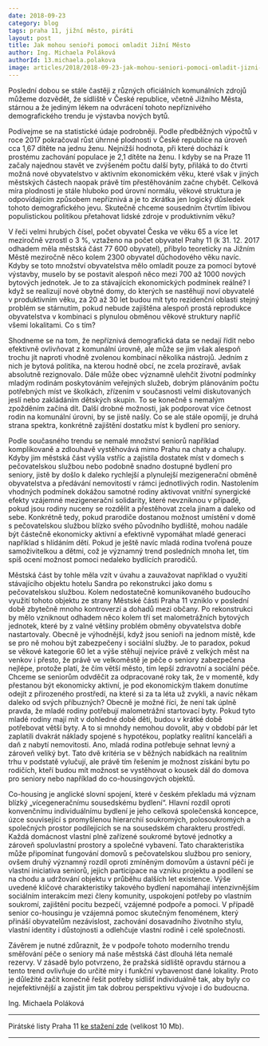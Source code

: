 ```yaml
---
date: 2018-09-23
category: blog
tags: praha 11, jižní město, piráti
layout: post
title: Jak mohou senioři pomoci omladit Jižní Město
author: Ing. Michaela Poláková
authorId: 13.michaela.polakova
image: articles/2018/2018-09-23-jak-mohou-seniori-pomoci-omladit-jizni-mesto.jpg
---
```


Poslední dobou se stále častěji z různých oficiálních komunálních zdrojů můžeme dozvědět, že sídliště v České republice, včetně Jižního Města, stárnou a že jediným lékem na odvrácení tohoto nepříznivého demografického trendu je výstavba nových bytů. 

Podívejme se na statistické údaje podrobněji. Podle předběžných výpočtů v roce 2017 pokračoval růst úhrnné plodnosti v České republice na úroveň cca 1,67 dítěte na jednu ženu. Nejnižší hodnota, při které dochází k prostému zachování populace je 2,1 dítěte na ženu. I kdyby se na Praze 11 začaly najednou stavět ve zvýšeném počtu další byty, přiláká to do čtvrti možná nové obyvatelstvo v aktivním ekonomickém věku, které však v jiných městských částech naopak právě tím přestěhováním začne chybět. Celková míra plodnosti je stále hluboko pod úrovní normálu, věkové struktura je odpovídajícím způsobem nepříznivá a je to zkrátka jen logický důsledek tohoto demografického jevu. Skutečně chceme sousedním čtvrtím líbivou populistickou politikou přetahovat lidské zdroje v produktivním věku?  

V řeči velmi hrubých čísel, počet obyvatel Česka ve věku 65 a více let meziročně vzrostl o 3 %, vztaženo na počet obyvatel Prahy 11 (k  31. 12. 2017 odhadem měla městská část  77 600 obyvatel), přibylo teoreticky na Jižním Městě meziročně něco kolem 2300 obyvatel důchodového věku navíc. Kdyby se toto množství obyvatelstva mělo omladit pouze za pomocí bytové výstavby, muselo by se postavit alespoň něco mezi 700 až 1000 nových bytových jednotek. Je to za stávajících ekonomických podmínek reálné? I když se realizují nové obytné domy, do kterých se nastěhují noví obyvatelé v produktivním věku, za 20 až 30 let budou mít tyto rezidenční oblasti stejný problém se stárnutím, pokud nebude zajištěna alespoň prostá reprodukce obyvatelstva v kombinaci s plynulou obměnou věkové struktury napříč všemi lokalitami. Co s tím? 

Shodneme se na tom, že nepříznivá demografická data se nedají řídit nebo efektivně ovlivňovat z komunální úrovně, ale může se jim však alespoň trochu jít naproti vhodně zvolenou kombinací několika nástrojů. Jedním z nich je bytová politika, na kterou hodně obcí, ne zcela prozíravě, avšak absolutně rezignovalo. Dále může obec významně ulehčit životní podmínky mladým rodinám poskytováním veřejných služeb, dobrým plánováním počtu potřebných míst ve školkách, zřízením v současnosti velmi diskutovaných jeslí nebo zakládáním dětských skupin. To se konečně s nemalým zpožděním začíná dít. Další drobné možnosti, jak podporovat více četnost rodin na komunální úrovni, by se jistě našly. Co se ale stále opomíjí, je druhá strana spektra, konkrétně zajištění dostatku míst k bydlení pro seniory.  

Podle současného trendu se nemalé množství seniorů například komplikovaně a zdlouhavě vystěhovává mimo Prahu na chaty a chalupy. Kdyby jim městská část vyšla vstříc a zajistila dostatek míst v domech s pečovatelskou službou nebo podobně snadno dostupné bydlení pro seniory, jistě by došlo k daleko rychlejší a plynulejší mezigenerační obměně obyvatelstva a předávání nemovitostí v rámci jednotlivých rodin. Nastolením vhodných podmínek dokážou samotné rodiny aktivovat vnitřní synergické efekty vzájemné mezigenerační solidarity, které nevzniknou v případě, pokud jsou rodiny nuceny se rozdělit a přestěhovat zcela jinam a daleko od sebe. Konkrétně tedy, pokud prarodiče dostanou možnost umístění v domě s pečovatelskou službou blízko svého původního bydliště, mohou nadále být částečně ekonomicky aktivní a efektivně vypomáhat mladé generaci například s hlídáním dětí. Pokud je ještě navíc mladá rodina tvořená pouze samoživitelkou a dětmi, což je významný trend posledních mnoha let, tím spíš ocení možnost pomoci nedaleko bydlících prarodičů.

Městská část by tohle měla vzít v úvahu a zauvažovat například o využití stávajícího objektu hotelu Sandra po rekonstrukci jako domu s pečovatelskou službou. Kolem nedostatečně komunikovaného budoucího využití tohoto objektu ze strany Městské části Praha 11 vzniklo v poslední době zbytečně mnoho kontroverzí a dohadů mezi občany.  Po rekonstrukci by mělo vzniknout odhadem něco kolem tří set malometrážních bytových jednotek, které by z valné většiny problém obměny obyvatelstva dobře nastartovaly. Obecně je výhodnější, když jsou senioři na jednom místě, kde se pro ně mohou být zabezpečeny i sociální služby. Je to paradox, pokud se věkové kategorie 60 let a výše stěhují nejvíce právě z velkých měst na venkov i přesto, že právě ve velkoměstě je péče o seniory zabezpečena nejlépe, protože platí, že čím větší město, tím lepší zdravotní a sociální péče. Chceme se seniorům odvděčit za odpracované roky tak, že v momentě, kdy přestanou být ekonomicky aktivní, je pod ekonomickým tlakem donutíme odejít z přirozeného prostředí, na které si za ta léta už zvykli, a navíc někam daleko od svých příbuzných?
Obecně je možné říci, že není tak úplně pravda, že mladé rodiny potřebují malometrážní startovací byty. Pokud tyto mladé rodiny mají mít v dohledné době děti, budou v krátké době potřebovat větší byty. A to si mnohdy nemohou dovolit, aby v období pár let zaplatili dvakrát náklady spojené s hypotékou, poplatky realitní kanceláři a daň z nabytí nemovitosti. Ano, mladá rodina potřebuje sehnat levný a zároveň veliký byt. Tato dvě kritéria se v běžných nabídkách na realitním trhu v podstatě vylučují, ale právě tím řešením je možnost získání bytu po rodičích, kteří budou mít možnost se vystěhovat o kousek dál do domova pro seniory nebo například do co-housingových objektů. 

Co-housing je anglické slovní spojení, které v českém překladu má význam blízký „vícegeneračnímu sousedskému bydlení“. Hlavní rozdíl oproti konvenčnímu individuálnímu bydlení je jeho celková společenská koncepce, úzce související s promyšlenou hierarchií soukromých, polosoukromých a společných prostor podílejících se na sousedském charakteru prostředí. Každá domácnost vlastní plně zařízené soukromé bytové jednotky a zároveň spoluvlastní prostory a společné vybavení. Tato charakteristika může připomínat fungování domovů s pečovatelskou službou pro seniory, ovšem druhý významný rozdíl oproti zmíněným domovům a ústavní péči je vlastní iniciativa seniorů, jejich participace na vzniku projektu a podílení se na chodu a udržování objektu v průběhu dalších let existence. Výše uvedené klíčové charakteristiky takového bydlení napomáhají intenzivnějším sociálním interakcím mezi členy komunity, uspokojení potřeby po vlastním soukromí, zajištění pocitu bezpečí, vzájemné podpoře a pomoci. V případě senior co-housingu je vzájemná pomoc skutečným fenoménem, který přináší obyvatelům nezávislost, zachování dosavadního životního stylu, vlastní identity i důstojnosti a odlehčuje vlastní rodině i celé společnosti. 

Závěrem je nutné zdůraznit, že v podpoře tohoto moderního trendu směřování péče o seniory má naše městská část dlouhá léta nemalé rezervy. V zásadě bylo potvrzeno, že pražská sídliště opravdu stárnou a tento trend ovlivňuje do určité míry i funkční vybavenost dané lokality. Proto je důležité začít konečně řešit potřeby sídlišť individuálně tak, aby byly co nejefektivnější a zajistit jim tak dobrou perspektivu vývoje i do budoucna.

Ing. Michaela Poláková


---

Pirátské listy Praha 11 [ke stažení zde](/assets/pdf/2018-07-10-praha-11.pdf) (velikost 10 Mb).

- - -
